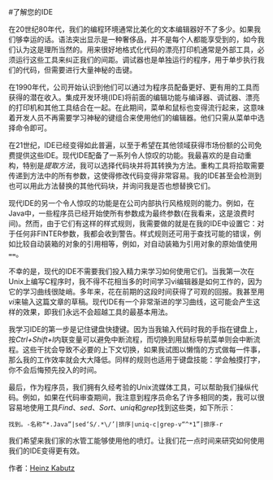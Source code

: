 #了解您的IDE

在20世纪80年代，我们的编程环境通常比美化的文本编辑器好不了多少。如果我们够幸运的话。语法突出显示是一种奢侈品，并不是每个人都能享受到的，如今我们认为这是理所当然的。用来很好地格式化代码的漂亮打印机通常是外部工具，必须运行这些工具来纠正我们的间距。调试器也是单独运行的程序，用于单步执行我们的代码，但需要进行大量神秘的击键。

在1990年代，公司开始认识到他们可以通过为程序员配备更好、更有用的工具而获得的潜在收入。集成开发环境(IDE)将前面的编辑功能与编译器、调试器、漂亮的打印机和其他工具结合在一起。在此期间，菜单和鼠标也变得流行起来，这意味着开发人员不再需要学习神秘的键组合来使用他们的编辑器。他们只需从菜单中选择命令即可。

在21世纪，IDE已经变得如此普遍，以至于希望在其他领域获得市场份额的公司免费提供这些IDE。现代IDE配备了一系列令人惊叹的功能。我最喜欢的是自动重构，特别是*提取方法*，我可以选择代码块并将其转换为方法。重构工具将拾取需要传递到方法中的所有参数，这使得修改代码变得非常容易。我的IDE甚至会检测到也可以用此方法替换的其他代码块，并询问我是否也想替换它们。

现代IDE的另一个令人惊叹的功能是在公司内部执行风格规则的能力。例如，在Java中，一些程序员已经开始使所有参数成为最终参数(在我看来，这是浪费时间)。然而，由于它们有这样的样式规则，我需要做的就是在我的IDE中设置它：对于任何非FINTER参数，我都会收到警告。样式规则还可用于查找可能的错误，例如比较自动装箱的对象的引用相等，例如，对自动装箱为引用对象的原始值使用`==`。

不幸的是，现代的IDE不需要我们投入精力来学习如何使用它们。当我第一次在Unix上编写C程序时，我不得不花相当多的时间学习vi编辑器是如何工作的，因为它的学习曲线很陡峭。多年来，花在前期的这段时间获得了可观的回报。我甚至用*vi*来输入这篇文章的草稿。现代IDE有一个非常渐进的学习曲线，这可能会产生这样的效果，即我们永远不会超越工具的最基本用法。

我学习IDE的第一步是记住键盘快捷键。因为当我输入代码时我的手指在键盘上，按*Ctrl+Shift+I*内联变量可以避免中断流程，而切换到用鼠标导航菜单则会中断流程。这些干扰会导致不必要的上下文切换，如果我试图以懒惰的方式做每一件事，那么我的工作效率就会大大降低。同样的规则也适用于键盘技能：学会触摸打字，你不会后悔预先投入的时间。

最后，作为程序员，我们拥有久经考验的Unix流媒体工具，可以帮助我们操纵代码。例如，如果在代码审查期间，我注意到程序员命名了许多相同的类，我可以很容易地使用工具*Find*、*sed*、*Sort*、*uniq*和*grep*找到这些类，如下所示：

```
找到。-名称“*.Java”|sed‘S/.*\/’|排序|uniq-c|grep-v“^*1”|排序-r
```

我们希望来我们家的水管工能够使用他的喷灯。让我们花一点时间来研究如何使用我们的IDE变得更有效。

作者：[Heinz Kabutz](http://programmer.97things.oreilly.com/wiki/index.php/Heinz_Kabutz)